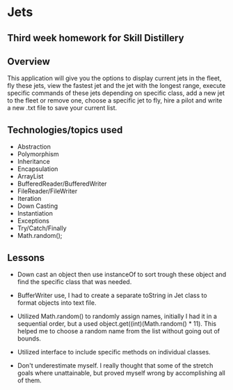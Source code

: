 # Jets

## Third week homework for Skill Distillery

## Overview
This application will give you the options to display current jets in the fleet, fly these jets, view the fastest jet and the jet with the longest range, execute specific commands of these jets depending on specific class, add a new jet to the fleet or remove one, choose a specific jet to fly, hire a pilot and write a new .txt file to save your current list.

## Technologies/topics used
* Abstraction
* Polymorphism
* Inheritance
* Encapsulation
* ArrayList
* BufferedReader/BufferedWriter
* FileReader/FileWriter
* Iteration
* Down Casting
* Instantiation
* Exceptions
* Try/Catch/Finally
* Math.random();

##  Lessons
* Down cast an object then use instanceOf to sort trough these object and find the specific class that was needed.

* BufferWriter use, I had to create a separate toString in Jet class to format objects into text file.

* Utilized Math.random() to randomly assign names, initially I had it in a sequential order, but a used object.get((int)(Math.random() * 11). This helped me to choose a random name from the list without going out of bounds.

* Utilized interface to include specific methods on individual classes.

* Don't underestimate myself. I really thought that some of the stretch goals where unattainable, but proved myself wrong by accomplishing all of them.  
